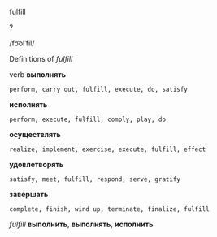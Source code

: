 fulfill

?

/fo͝olˈfil/

Definitions of _fulfill_

verb
**выполнять**

    perform, carry out, fulfill, execute, do, satisfy
**исполнять**

    perform, execute, fulfill, comply, play, do
**осуществлять**

    realize, implement, exercise, execute, fulfill, effect
**удовлетворять**

    satisfy, meet, fulfill, respond, serve, gratify
**завершать**

    complete, finish, wind up, terminate, finalize, fulfill

_fulfill_
**выполнить**, **выполнять**, **исполнить**